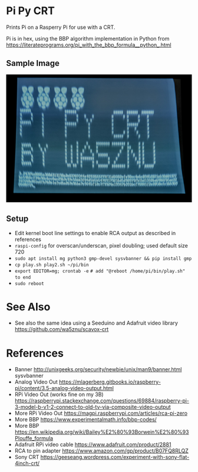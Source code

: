 # Pi Py CRT

Prints Pi on a Rasperry Pi for use with a CRT. 

Pi is in hex, using the 
BBP algorithm implementation in Python from https://literateprograms.org/pi_with_the_bbp_formula__python_.html

## Sample Image
![](docs/sony-crt-wa5znu.jpg)

## Setup
- Edit kernel boot line settings to enable RCA output as described in references
- `raspi-config` for overscan/underscan, pixel doubling; used default size 720
- `sudo apt install mg python3 gmp-devel sysvbanner && pip install gmp`
- `cp play.sh play2.sh ~/pi/bin`
- `export EDITOR=mg; crontab -e` `# add "@reboot /home/pi/bin/play.sh" to end`
- `sudo reboot`

# See Also
- See also the same idea using a Seeduino and Adafruit video library https://github.com/wa5znu/scavox-crt 

# References
- Banner http://unixgeeks.org/security/newbie/unix/man9/banner.html sysvbanner
- Analog Video Out https://mlagerberg.gitbooks.io/raspberry-pi/content/3.5-analog-video-output.html
- RPi Video Out (works fine on my 3B) https://raspberrypi.stackexchange.com/questions/69884/raspberry-pi-3-model-b-v1-2-connect-to-old-tv-via-composite-video-output
- More RPi Video Out https://magpi.raspberrypi.com/articles/rca-pi-zero
- More BBP https://www.experimentalmath.info/bbp-codes/
- More BBP https://en.wikipedia.org/wiki/Bailey%E2%80%93Borwein%E2%80%93Plouffe_formula
- Adafruit RPi video cable https://www.adafruit.com/product/2881
- RCA to pin adapter https://www.amazon.com/gp/product/B07FQ8RLQZ
- Sony CRT https://geeseang.wordpress.com/experiment-with-sony-flat-4inch-crt/

